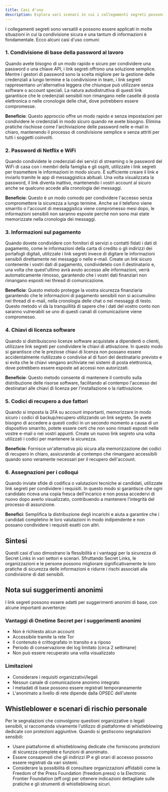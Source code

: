 ```yaml
---
title: Casi d'uso
description: Esplora vari scenari in cui i collegamenti segreti possono migliorare la sicurezza e semplificare la condivisione di informazioni sensibili.
---
```



I collegamenti segreti sono versatili e possono essere applicati in molte situazioni in cui la condivisione sicura e una tantum di informazioni è fondamentale. Ecco alcuni casi d'uso comuni:


### 1. Condivisione di base della password al lavoro

Quando avete bisogno di un modo rapido e sicuro per condividere una password o una chiave API, i link segreti offrono una soluzione semplice. Mentre i gestori di password sono la scelta migliore per la gestione delle credenziali a lungo termine e la condivisione in team, i link segreti rappresentano un'alternativa leggera che chiunque può utilizzare senza software o account speciali. La natura autodistruttiva di questi link garantisce che le credenziali sensibili non rimangano nelle caselle di posta elettronica o nelle cronologie delle chat, dove potrebbero essere compromesse.

**Beneficio**: Questo approccio offre un modo rapido e senza impostazioni per condividere le credenziali in modo sicuro quando ne avete bisogno. Elimina pratiche rischiose come l'archiviazione delle password nelle e-mail in chiaro, mantenendo il processo di condivisione semplice e senza attriti per tutti i soggetti coinvolti.

### 2. Password di Netflix e WiFi

Quando condividete le credenziali dei servizi di streaming o le password del WiFi di casa con i membri della famiglia e gli ospiti, utilizzate i link segreti per trasmettere le informazioni in modo sicuro. È sufficiente creare il link e inviarlo tramite le app di messaggistica abituali. Una volta visualizzata la password, il link diventa inattivo, mantenendo i vostri account al sicuro anche se qualcuno accede alla cronologia dei messaggi.

**Beneficio**: Questo è un modo comodo per condividere l'accesso senza compromettere la sicurezza a lungo termine. Anche se il telefono viene smarrito o l'account di messaggistica viene compromesso mesi dopo, le informazioni sensibili non saranno esposte perché non sono mai state memorizzate nella cronologia dei messaggi.

### 3. Informazioni sul pagamento

Quando dovete condividere con fornitori di servizi o contatti fidati i dati di pagamento, come le informazioni della carta di credito o gli indirizzi dei portafogli digitali, utilizzate i link segreti invece di digitare le informazioni sensibili direttamente nei messaggi o nelle e-mail. Create un link sicuro contenente i vostri dati di pagamento, condividetelo con il destinatario e, una volta che quest'ultimo avrà avuto accesso alle informazioni, verrà automaticamente rimosso, garantendo che i vostri dati finanziari non rimangano esposti nei thread di comunicazione.

**Beneficio**: Questo metodo protegge la vostra sicurezza finanziaria garantendo che le informazioni di pagamento sensibili non si accumulino nei thread di e-mail, nella cronologia delle chat o nei messaggi di testo. Questo metodo vi dà la tranquillità di sapere che i dati del vostro conto non saranno vulnerabili se uno di questi canali di comunicazione viene compromesso.

### 4. Chiavi di licenza software
Quando si distribuiscono licenze software acquistate a dipendenti o clienti, utilizzare link segreti per condividere le chiavi di attivazione. In questo modo si garantisce che le preziose chiavi di licenza non possano essere accidentalmente riutilizzate o condivise al di fuori del destinatario previsto e si evita che le chiavi vengano archiviate nei sistemi di posta elettronica, dove potrebbero essere esposte ad accessi non autorizzati.

**Beneficio**: Questo metodo consente di mantenere il controllo sulla distribuzione delle risorse software, facilitando al contempo l'accesso dei destinatari alle chiavi di licenza per l'installazione o la riattivazione.

### 5. Codici di recupero a due fattori
Quando si imposta la 2FA su account importanti, memorizzare in modo sicuro i codici di backup/recupero utilizzando un link segreto. Se avete bisogno di accedere a questi codici in un secondo momento a causa di un dispositivo smarrito, potete essere certi che non sono rimasti esposti nelle vostre e-mail o nei vostri appunti. Create un nuovo link segreto una volta utilizzati i codici per mantenere la sicurezza.

**Beneficio**: Fornisce un'alternativa più sicura alla memorizzazione dei codici di recupero in chiaro, assicurando al contempo che rimangano accessibili quando sono veramente necessari per il recupero dell'account.

### 6. Assegnazioni per i colloqui
Quando inviate sfide di codifica o valutazioni tecniche ai candidati, utilizzate link segreti per condividere i requisiti. In questo modo si garantisce che ogni candidato riceva una copia fresca dell'incarico e non possa accedervi di nuovo dopo averlo visualizzato, contribuendo a mantenere l'integrità del processo di assunzione.

**Benefici**: Semplifica la distribuzione degli incarichi e aiuta a garantire che i candidati completino le loro valutazioni in modo indipendente e non possano condividere i requisiti esatti con altri.


## Sintesi

Questi casi d'uso dimostrano la flessibilità e i vantaggi per la sicurezza di Secret Links in vari settori e scenari. Sfruttando Secret Links, le organizzazioni e le persone possono migliorare significativamente le loro pratiche di sicurezza delle informazioni e ridurre i rischi associati alla condivisione di dati sensibili.

## Nota sui suggerimenti anonimi

I link segreti possono essere adatti per suggerimenti anonimi di base, con alcune importanti avvertenze:

### Vantaggi di Onetime Secret per i suggerimenti anonimi
- Non è richiesto alcun account
- Accessibile tramite la rete Tor
- Il contenuto è crittografato in transito e a riposo
- Periodo di conservazione dei log limitato (circa 2 settimane)
- Non può essere recuperato una volta visualizzato

### Limitazioni
- Considerare i requisiti organizzativi/legali
- Nessun canale di comunicazione anonimo integrato
- I metadati di base possono essere registrati temporaneamente
- L'anonimato a livello di rete dipende dalla OPSEC dell'utente

## Whistleblower e scenari di rischio personale

Per le segnalazioni che coinvolgono questioni organizzative o legali sensibili, si raccomanda vivamente l'utilizzo di piattaforme di whistleblowing dedicate con protezioni aggiuntive. Quando si gestiscono segnalazioni sensibili:

- Usare piattaforme di whistleblowing dedicate che forniscono protezioni di sicurezza complete e funzioni di anonimato.
- Essere consapevoli che gli indirizzi IP e gli orari di accesso possono essere registrati da vari sistemi.
- Considerare la possibilità di consultare organizzazioni affidabili come la Freedom of the Press Foundation (freedom.press) o la Electronic Frontier Foundation (eff.org) per ottenere indicazioni dettagliate sulle pratiche e gli strumenti di whistleblowing sicuri.

